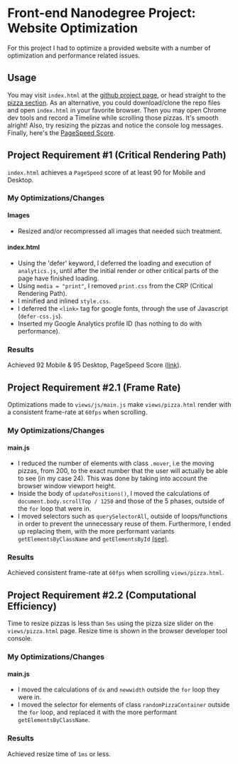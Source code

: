 # Front-end Nanodegree Project: Website Optimization

For this project I had to optimize a provided website with a number of
optimization and performance related issues.

## Usage

You may visit `index.html` at the
[github project page](http://www.nikosath.space/frontend-nanodegree-mobile-portfolio/),
or head straight to the [pizza section](http://www.nikosath.space/frontend-nanodegree-mobile-portfolio/views/pizza.html).
As an alternative, you could download/clone the repo files and open
`index.html` in your favorite browser. Then you may open Chrome dev tools and
record a Timeline while scrolling those pizzas. It's smooth alright!
Also, try resizing the pizzas and notice the console log messages.
Finally, here's the [PageSpeed Score](https://developers.google.com/speed/pagespeed/insights/?url=http%3A%2F%2Fwww.nikosath.space%2Ffrontend-nanodegree-mobile-portfolio%2F&tab=desktop).
## Project Requirement \#1 (Critical Rendering Path)
`index.html` achieves a `PageSpeed` score of at least 90 for Mobile and Desktop.

### My Optimizations/Changes

#### Images

* Resized and/or recompressed all images that needed such treatment.

#### index.html

* Using the 'defer' keyword, I deferred the loading and execution of
`analytics.js`, until after the initial render or other critical parts of the
page have finished loading.
* Using `media = "print"`, I removed `print.css` from the CRP (Critical
  Rendering Path).
* I minified and inlined `style.css`.
* I deferred the `<link>` tag for google fonts, through the use of Javascript
(`defer-css.js`).
* Inserted my Google Analytics profile ID (has nothing to do with performance).

### Results
Achieved 92 Mobile & 95 Desktop, PageSpeed Score ([link](https://developers.google.com/speed/pagespeed/insights/?url=http%3A%2F%2Fwww.nikosath.space%2Ffrontend-nanodegree-mobile-portfolio%2F&tab=desktop)).

## Project Requirement #2.1 (Frame Rate)

Optimizations made to `views/js/main.js` make `views/pizza.html` render with a
consistent frame-rate at `60fps` when scrolling.

### My Optimizations/Changes

#### main.js

* I reduced the number of elements with class `.mover`, i.e the moving pizzas,
from 200, to the exact number that the user will actually be able to see
(in my case 24). This was done by taking into account the browser window
viewport height.
* Inside the body of `updatePositions()`, I moved the calculations of
`document.body.scrollTop / 1250` and those of the 5 phases, outside of the
`for` loop that were in.
* I moved selectors such as `querySelectorAll`, outside of loops/functions in
order to prevent the unnecessary reuse of them. Furthermore, I ended up
replacing them, with the more performant variants `getElementsByClassName`
and `getElementsById` [(see)](https://jsperf.com/getelementbyid-vs-queryselector/25).

### Results
Achieved consistent frame-rate at `60fps` when scrolling `views/pizza.html`.

## Project Requirement #2.2 (Computational Efficiency)

Time to resize pizzas is less than `5ms` using the pizza size slider on the
`views/pizza.html` page. Resize time is shown in the browser developer tool console.

### My Optimizations/Changes

#### main.js

* I moved the calculations of `dx` and `newwidth` outside the `for` loop they were in.
* I moved the selector for elements of class `randomPizzaContainer` outside the
`for` loop, and replaced it with the more performant `getElementsByClassName`.

### Results
Achieved resize time of `1ms` or less.
